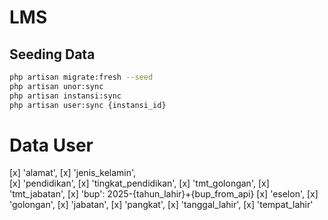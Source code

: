 # LMS

## Seeding Data

```sh
php artisan migrate:fresh --seed
php artisan unor:sync
php artisan instansi:sync
php artisan user:sync {instansi_id}
```

# Data User

[x] 'alamat',
[x] 'jenis_kelamin',  
[x] 'pendidikan',
[x] 'tingkat_pendidikan',
[x] 'tmt_golongan',
[x] 'tmt_jabatan',
[x] 'bup': 2025-{tahun_lahir}+{bup_from_api}
[x] 'eselon',
[x] 'golongan',
[x] 'jabatan',
[x] 'pangkat',
[x] 'tanggal_lahir',
[x] 'tempat_lahir'
